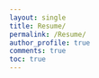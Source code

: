 ```yaml
---
layout: single
title: Resume/
permalink: /Resume/
author_profile: true
comments: true
toc: true
---
```










